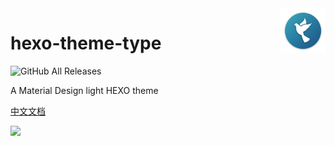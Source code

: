 <img src="./hexo-theme-type-logo.png" alt="logo" width="72" height="72" align="right" />

# hexo-theme-type

![GitHub All Releases](https://img.shields.io/github/downloads/aiokr/hexo-theme-type/total?color=lightgreen&style=flat-square)

A Material Design light HEXO theme

[中文文档](https://www.yuque.com/itypen/type)

![](https://camo.githubusercontent.com/24eb2bb8a0359e87af01579abee2e4e51b8f8ce6/68747470733a2f2f696d6775722e69747970656e2e636f6d2f706963676f2f32303230303132363136303133372e706e67)
